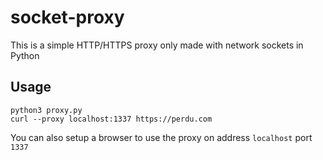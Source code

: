 # socket-proxy
This is a simple HTTP/HTTPS proxy only made with network sockets in Python

## Usage
```
python3 proxy.py
curl --proxy localhost:1337 https://perdu.com
```

You can also setup a browser to use the proxy on address `localhost` port `1337`
